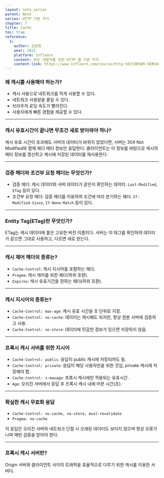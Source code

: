 ```yaml
---
layout: note_series
parent: Note
series: HTTP 기본 지식
chapter: 7
title: Cache
toc: true
reference:
  1:
    author: 김영한
    year: 2021
    platform: Inflearn
    content: 모든 개발자를 위한 HTTP 웹 기본 지식
    content-link: https://www.inflearn.com/course/http-%EC%9B%B9-%EB%84%A4%ED%8A%B8%EC%9B%8C%ED%81%AC
---
```


### 왜 캐시를 사용해야 하는가?

- 캐시 사용으로 네트워크를 적게 사용할 수 있다.
- 네트워크 사용량을 줄일 수 있다.
- 브라우저 로딩 속도가 빨라진다.
- 사용자에게 빠른 경험을 제공할 수 있다.

---

### 캐시 유효시간이 끝나면 무조건 새로 받아와야 하나?

캐시 유효 시간이 초과해도 서버의 데이터가 바뀌지 않았다면, 서버는 304 Not Modified와 함께 헤더 메타 정보만 응답한다. 클라이언트는 이 정보를 바탕으로 캐시의 메타 정보를 갱신하고 캐시에 저장된 데이터를 재사용한다.

---

### 검증 헤더와 조건부 요청 헤더는 무엇인가?

- 검증 헤더: 캐시 데이터와 서버 데이터가 같은지 확인하는 데이터. `Last-Modified`, `ETag` 등이 있다.
- 조건부 요청 헤더: 검증 헤더를 이용하여 조건에 따라 분기하는 헤더. `If-Modified-Since`, `If-None-Match` 등이 있다.

---

### Entity Tag(ETag)란 무엇인가?

ETag는 캐시 데이터에 붙은 고유한 버전 이름이다. 서버는 이 태그를 확인하여 데이터가 같으면 그대로 사용하고, 다르면 새로 받는다.

---

### 캐시 제어 헤더의 종류는?

- `Cache-Control`: 캐시 지시어를 포함하는 헤더.
- `Pragma`: 캐시 제어를 위한 헤더(하위 호환).
- `Expires`: 캐시 유효기간을 정하는 헤더(하위 호환).

---

### 캐시 지시어의 종류는?

- `Cache-Control: max-age`: 캐시 유효 시간을 초 단위로 지정.
- `Cache-Control: no-cache`: 데이터는 캐시해도 되지만, 항상 원본 서버에 검증하고 사용.
- `Cache-Control: no-store`: 데이터에 민감한 정보가 있으면 저장하지 않음.

---

### 프록시 캐시 서버를 위한 지시어

- `Cache-Control: public`: 응답이 public 캐시에 저장되어도 됨.
- `Cache-Control: private`: 응답이 해당 사용자만을 위한 것임, private 캐시에 저장해야 함.
- `Cache-Control: s-maxage`: 프록시 캐시에만 적용되는 유효시간.
- `Age`: 오리진 서버에서 응답 후 프록시 캐시 내에 머문 시간(초).

---

### 확실한 캐시 무효화 응답

- `Cache-Control: no-cache, no-store, must-revalidate`
- `Pragma: no-cache`

이 응답은 오리진 서버와 네트워크 단절 시 오래된 데이터도 보이지 않으며 항상 오류가 나며 매번 검증을 받아야 한다.

---

### 프록시 캐시 서버란?

Origin 서버와 클라이언트 사이의 트래픽을 효율적으로 다루기 위한 캐시를 이용한 서버다.

<img class="cdn-img" id="http-기본-지식-proxy.png"/>
